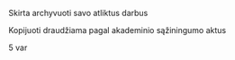 Skirta archyvuoti savo atliktus darbus 

Kopijuoti draudžiama pagal akademinio sąžiningumo aktus

5 var
